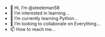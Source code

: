 - 👋 Hi, I’m @steeleman58
- 👀 I’m interested in learning...
- 🌱 I’m currently learning Python...
- 💞️ I’m looking to collaborate on Everything...
- 📫 How to reach me...

<!---
steeleman58/steeleman58 is a ✨ special ✨ repository because its `README.md` (this file) appears on your GitHub profile.
You can click the Preview link to take a look at your changes.
--->
